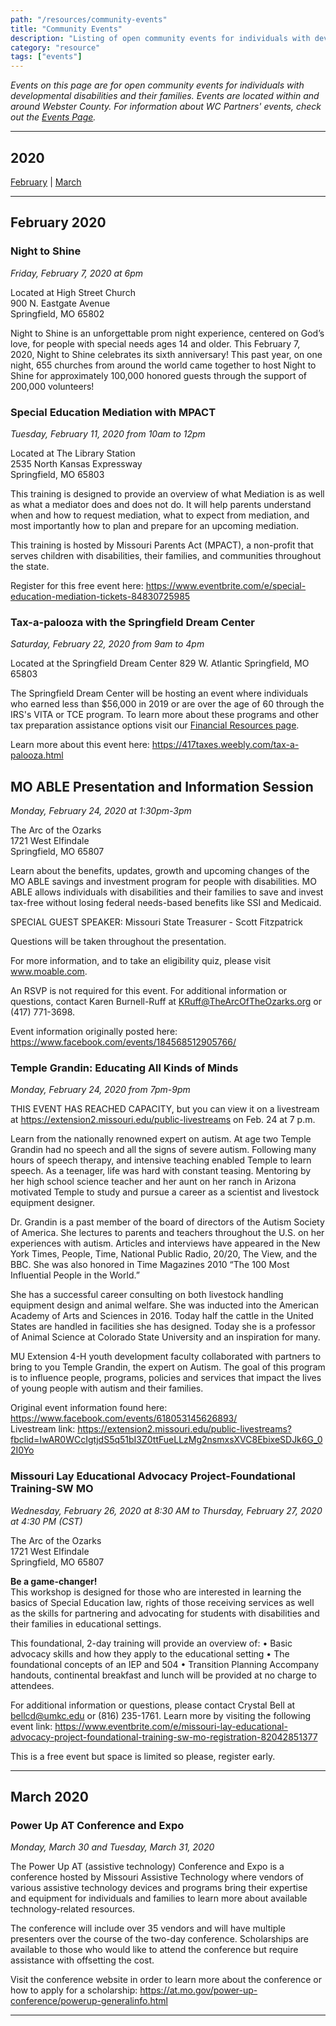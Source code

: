 ```yaml
---
path: "/resources/community-events"
title: "Community Events"
description: "Listing of open community events for individuals with developmental disabilities and their families. Events are located within and around Webster County."
category: "resource"
tags: ["events"]
---
```


_Events on this page are for open community events for individuals with developmental disabilities and their families. Events are located within and around Webster County. For information about WC Partners' events, check out the [Events Page](/events/)._

---

## 2020

[February](#february-2020) | [March](#march-2020)

---

## February 2020

### Night to Shine

_Friday, February 7, 2020 at 6pm_

Located at High Street Church  
900 N. Eastgate Avenue  
Springfield, MO 65802

Night to Shine is an unforgettable prom night experience, centered on God’s love, for people with special needs ages 14 and older. This February 7, 2020, Night to Shine celebrates its sixth anniversary! This past year, on one night, 655 churches from around the world came together to host Night to Shine for approximately 100,000 honored guests through the support of 200,000 volunteers!

### Special Education Mediation with MPACT

_Tuesday, February 11, 2020 from 10am to 12pm_

Located at The Library Station  
2535 North Kansas Expressway  
Springfield, MO 65803

This training is designed to provide an overview of what Mediation is as well as what a mediator does and does not do. It will help parents understand when and how to request mediation, what to expect from mediation, and most importantly how to plan and prepare for an upcoming mediation.

This training is hosted by Missouri Parents Act (MPACT), a non-profit that serves children with disabilities, their families, and communities throughout the state.

Register for this free event here: https://www.eventbrite.com/e/special-education-mediation-tickets-84830725985

### Tax-a-palooza with the Springfield Dream Center

_Saturday, February 22, 2020 from 9am to 4pm_

Located at the Springfield Dream Center
829 W. Atlantic
Springfield, MO 65803

The Springfield Dream Center will be hosting an event where individuals who earned less than \$56,000 in 2019 or are over the age of 60 through the IRS's VITA or TCE program. To learn more about these programs and other tax preparation assistance options visit our [Financial Resources page](/resources/financial#tax-preparation-assistance).

Learn more about this event here: https://417taxes.weebly.com/tax-a-palooza.html

## MO ABLE Presentation and Information Session

_Monday, February 24, 2020 at 1:30pm-3pm_

The Arc of the Ozarks  
1721 West Elfindale  
Springfield, MO 65807

Learn about the benefits, updates, growth and upcoming changes of the MO ABLE savings and investment program for people with disabilities. MO ABLE allows individuals with disabilities and their families to save and invest tax-free without losing federal needs-based benefits like SSI and Medicaid.

SPECIAL GUEST SPEAKER: Missouri State Treasurer - Scott Fitzpatrick

Questions will be taken throughout the presentation.

For more information, and to take an eligibility quiz, please visit www.moable.com.

An RSVP is not required for this event. For additional information or questions, contact Karen Burnell-Ruff at KRuff@TheArcOfTheOzarks.org or (417) 771-3698.

Event information originally posted here: https://www.facebook.com/events/184568512905766/

### Temple Grandin: Educating All Kinds of Minds

_Monday, February 24, 2020 from 7pm-9pm_

THIS EVENT HAS REACHED CAPACITY, but you can view it on a livestream at https://extension2.missouri.edu/public-livestreams on Feb. 24 at 7 p.m.

Learn from the nationally renowned expert on autism. At age two Temple Grandin had no speech and all the signs of severe autism. Following many hours of speech therapy, and intensive teaching enabled Temple to learn speech. As a teenager, life was hard with constant teasing. Mentoring by her high school science teacher and her aunt on her ranch in Arizona motivated Temple to study and pursue a career as a scientist and livestock equipment designer.

Dr. Grandin is a past member of the board of directors of the Autism Society of America. She lectures to parents and teachers throughout the U.S. on her experiences with autism. Articles and interviews have appeared in the New York Times, People, Time, National Public Radio, 20/20, The View, and the BBC. She was also honored in Time Magazines 2010 “The 100 Most Influential People in the World.”

She has a successful career consulting on both livestock handling equipment design and animal welfare. She was inducted into the American Academy of Arts and Sciences in 2016. Today half the cattle in the United States are handled in facilities she has designed. Today she is a professor of Animal Science at Colorado State University and an inspiration for many.

MU Extension 4-H youth development faculty collaborated with partners to bring to you Temple Grandin, the expert on Autism. The goal of this program is to influence people, programs, policies and services that impact the lives of young people with autism and their families.

Original event information found here: https://www.facebook.com/events/618053145626893/  
Livestream link: https://extension2.missouri.edu/public-livestreams?fbclid=IwAR0WCcIgtjdS5q51bI3Z0ttFueLLzMg2nsmxsXVC8EbixeSDJk6G_02I0Yo

### Missouri Lay Educational Advocacy Project-Foundational Training-SW MO

_Wednesday, February 26, 2020 at 8:30 AM to Thursday, February 27, 2020 at 4:30 PM (CST)_

The Arc of the Ozarks  
1721 West Elfindale  
Springfield, MO 65807

**Be a game-changer!**  
This workshop is designed for those who are interested in learning the basics of Special Education law, rights of those receiving services as well as the skills for partnering and advocating for students with disabilities and their families in educational settings.

This foundational, 2-day training will provide an overview of:
• Basic advocacy skills and how they apply to the
educational setting
• The foundational concepts of an IEP and 504
• Transition Planning
Accompany handouts, continental breakfast and lunch will be provided at no charge to attendees.

For additional information or questions, please contact Crystal Bell at bellcd@umkc.edu or (816) 235-1761. Learn more by visiting the following event link: https://www.eventbrite.com/e/missouri-lay-educational-advocacy-project-foundational-training-sw-mo-registration-82042851377

This is a free event but space is limited so please, register early.

---

## March 2020

### Power Up AT Conference and Expo

_Monday, March 30 and Tuesday, March 31, 2020_

The Power Up AT (assistive technology) Conference and Expo is a conference hosted by Missouri Assistive Technology where vendors of various assistive technology devices and programs bring their expertise and equipment for individuals and families to learn more about available technology-related resources.

The conference will include over 35 vendors and will have multiple presenters over the course of the two-day conference. Scholarships are available to those who would like to attend the conference but require assistance with offsetting the cost.

Visit the conference website in order to learn more about the conference or how to apply for a scholarship: https://at.mo.gov/power-up-conference/powerup-generalinfo.html

---
